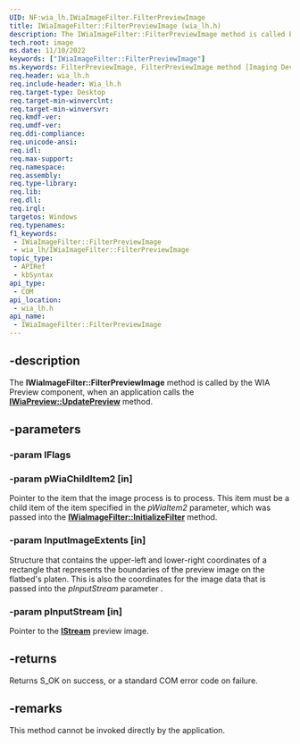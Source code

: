 ```yaml
---
UID: NF:wia_lh.IWiaImageFilter.FilterPreviewImage
title: IWiaImageFilter::FilterPreviewImage (wia_lh.h)
description: The IWiaImageFilter::FilterPreviewImage method is called by the WIA Preview component, when an application calls the IWiaPreview::UpdatePreview method.
tech.root: image
ms.date: 11/10/2022
keywords: ["IWiaImageFilter::FilterPreviewImage"]
ms.keywords: FilterPreviewImage, FilterPreviewImage method [Imaging Devices], FilterPreviewImage method [Imaging Devices],IWiaImageFilter interface, IWiaErrorHandler_22a9ad6b-b9f4-49e5-9c62-2d32fbaf3d02.xml, IWiaImageFilter interface [Imaging Devices],FilterPreviewImage method, IWiaImageFilter.FilterPreviewImage, IWiaImageFilter::FilterPreviewImage, image.iwiaimagefilter_filterpreviewimage, wia_lh/IWiaImageFilter::FilterPreviewImage
req.header: wia_lh.h
req.include-header: Wia_lh.h
req.target-type: Desktop
req.target-min-winverclnt:
req.target-min-winversvr: 
req.kmdf-ver: 
req.umdf-ver: 
req.ddi-compliance: 
req.unicode-ansi: 
req.idl: 
req.max-support: 
req.namespace: 
req.assembly: 
req.type-library: 
req.lib: 
req.dll: 
req.irql: 
targetos: Windows
req.typenames: 
f1_keywords:
 - IWiaImageFilter::FilterPreviewImage
 - wia_lh/IWiaImageFilter::FilterPreviewImage
topic_type:
 - APIRef
 - kbSyntax
api_type:
 - COM
api_location:
 - wia_lh.h
api_name:
 - IWiaImageFilter::FilterPreviewImage
---
```


## -description

The **IWiaImageFilter::FilterPreviewImage** method is called by the WIA Preview component, when an application calls the [**IWiaPreview::UpdatePreview**](/windows/win32/wia/-wia-iwiapreview-updatepreview) method.

## -parameters

### -param lFlags

### -param pWiaChildItem2 [in]

Pointer to the item that the image process is to process. This item must be a child item of the item specified in the *pWiaItem2* parameter, which was passed into the [**IWiaImageFilter::InitializeFilter**](nf-wia_lh-iwiaimagefilter-initializefilter.md) method.

### -param InputImageExtents [in]

Structure that contains the upper-left and lower-right coordinates of a rectangle that represents the boundaries of the preview image on the flatbed's platen. This is also the coordinates for the image data that is passed into the *pInputStream* parameter .

### -param pInputStream [in]

Pointer to the [**IStream**](/windows/win32/api/objidl/nn-objidl-istream) preview image.

## -returns

Returns S_OK on success, or a standard COM error code on failure.

## -remarks

This method cannot be invoked directly by the application.
